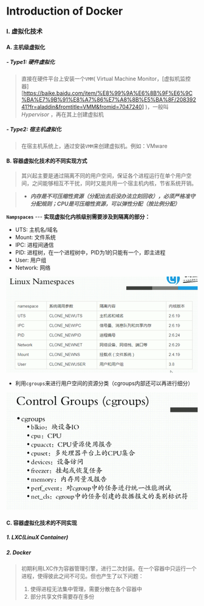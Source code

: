 # Introduction of Docker

### Ⅰ. 虚拟化技术

#### A. 主机级虚拟化

##### - Type1: 硬件虚拟化

> 直接在硬件平台上安装一个`VMM`( Virtual Machine Monitor，[虚拟机监控器][https://baike.baidu.com/item/%E8%99%9A%E6%8B%9F%E6%9C%BA%E7%9B%91%E8%A7%86%E7%A8%8B%E5%BA%8F/20839241?fr=aladdin&fromtitle=VMM&fromid=7047240] )，一般叫 *Hypervisor* ，再在其上创建虚拟机

##### - Type2: 宿主机虚拟化

> 在宿主机系统上，通过安装`VMM`来创建虚拟机。例如：VMware

#### B. 容器虚拟化技术的不同实现方式

> 其兴起主要是通过隔离不同的用户空间，保证各个进程运行在单个用户空间，之间能够相互不干扰，同时又能共用一个宿主机内核，节省系统开销。

> - ***内存是不可压缩性资源（分配出去后没办法立刻回收），必须严格准守分配规则；CPU是可压缩性资源，可以弹性分配（按比例分配）***

**`Nampspaces`** --- **实现虚拟化内核级别需要涉及到隔离的部分：**

- UTS: 主机名/域名
- Mount: 文件系统
- IPC:  进程间通信 
- PID: 进程树，在一个进程树中，PID为1的只能有一个，即主进程
- User: 用户组
- Network: 网络

![1573650112148](../../media/1573650112148.png)

- 利用`cgroups`来进行用户空间的资源分类（cgroups内部还可以再进行细分）

![1574165010864](../../media/1574165010864.png)

#### C. 容器虚拟化技术的不同实现

##### 1. LXC(LinuX Container)

##### 2. Docker

> 初期利用LXC作为容器管理引擎，进行二次封装。在一个容器中只运行一个进程，使得彼此之间不可见。但也产生了以下问题：
>
> 1. 使得进程无法集中管理，需要分散在各个容器中
> 2. 部分共享文件需要存在多份